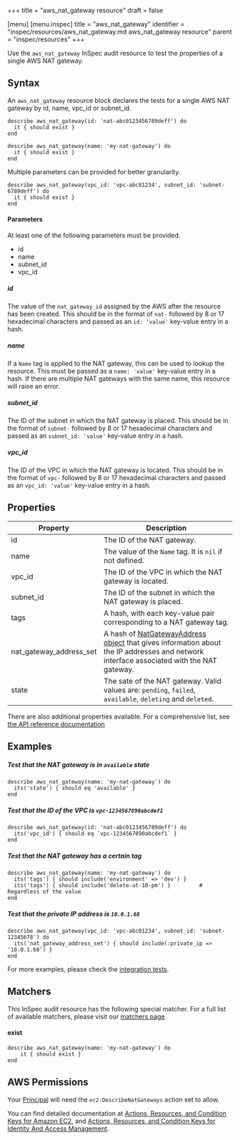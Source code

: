 +++
title = "aws_nat_gateway resource"
draft = false

[menu]
  [menu.inspec]
    title = "aws_nat_gateway"
    identifier = "inspec/resources/aws_nat_gateway.md aws_nat_gateway resource"
    parent = "inspec/resources"
+++


Use the `aws_nat_gateway` InSpec audit resource to test the properties of a single AWS NAT gateway.

## Syntax

An `aws_nat_gateway` resource block declares the tests for a single AWS NAT gateway by id, name, vpc_id or subnet_id.

    describe aws_nat_gateway(id: 'nat-abc0123456789deff') do
      it { should exist }
    end 

    describe aws_nat_gateway(name: 'my-nat-gateway') do
      it { should exist }
    end

Multiple parameters can be provided for better granularity.

    describe aws_nat_gateway(vpc_id: 'vpc-abc01234', subnet_id: 'subnet-6789deff') do
      it { should exist }
    end


#### Parameters

At least one of the following parameters must be provided.
- id
- name
- subnet_id
- vpc_id

##### id

The value of the `nat_gateway_id` assigned by the AWS after the resource has been created.
This should be in the format of `nat-` followed by 8 or 17 hexadecimal characters and passed as an `id: 'value'` key-value entry in a hash.

##### name

If a `Name` tag is applied to the NAT gateway, this can be used to lookup the resource.
This must be passed as a `name: 'value'` key-value entry in a hash.
If there are multiple NAT gateways with the same name, this resource will raise an error.

##### subnet_id

The ID of the subnet in which the NAT gateway is placed.
This should be in the format of `subnet-` followed by 8 or 17 hexadecimal characters and passed as an `subnet_id: 'value'` key-value entry in a hash.

##### vpc_id

The ID of the VPC in which the NAT gateway is located.
This should be in the format of `vpc-` followed by 8 or 17 hexadecimal characters and passed as an `vpc_id: 'value'` key-value entry in a hash.


## Properties

|Property                    | Description |
| ---                        | --- |
|id                          | The ID of the NAT gateway. |
|name                        | The value of the `Name` tag. It is `nil` if not defined. |
|vpc\_id                     | The ID of the VPC in which the NAT gateway is located. |
|subnet\_id                  | The ID of the subnet in which the NAT gateway is placed. |
|tags                        | A hash, with each key-value pair corresponding to a NAT gateway tag. |
|nat\_gateway\_address\_set  | A hash of [NatGatewayAddress object](https://docs.aws.amazon.com/AWSEC2/latest/APIReference/API_NatGatewayAddress.html) that gives information about the IP addresses and network interface associated with the NAT gateway. |
|state                       | The sate of the NAT gateway. Valid values are: `pending`, `failed`, `available`, `deleting` and `deleted`.|

There are also additional properties available. For a comprehensive list, see [the API reference documentation](https://docs.aws.amazon.com/AWSEC2/latest/APIReference/API_NatGateway.html)

## Examples

##### Test that the NAT gateway is in `available` state

    describe aws_nat_gateway(name: 'my-nat-gateway') do
      its('state') { should eq 'available' }
    end
    
##### Test that the ID of the VPC is `vpc-1234567890abcdef1`

    describe aws_nat_gateway(id: 'nat-abc0123456789deff') do
      its('vpc_id') { should eq `vpc-1234567890abcdef1` }
    end
    
##### Test that the NAT gateway has a certain tag

    describe aws_nat_gateway(name: 'my-nat-gateway') do
      its('tags') { should include('environment' => 'dev') }
      its('tags') { should include('delete-at-10-pm') }         # Regardless of the value
    end
    
##### Test that the private IP address is `10.0.1.68`

    describe aws_nat_gateway(vpc_id: 'vpc-abc01234', subnet_id: 'subnet-12345678') do
      its('nat_gateway_address_set') { should include(:private_ip => '10.0.1.68') }
    end
    
For more examples, please check the [integration tests](../../test/integration/verify/controls/aws_nat_gateway.rb).
    
## Matchers

This InSpec audit resource has the following special matcher. For a full list of available matchers, please visit our [matchers page](https://www.inspec.io/docs/reference/matchers/).

   
#### exist

    describe aws_nat_gateway(name: 'my-nat-gateway') do
        it { should exist }
    end
    
## AWS Permissions

Your [Principal](https://docs.aws.amazon.com/IAM/latest/UserGuide/intro-structure.html#intro-structure-principal) will need the `ec2:DescribeNatGateways` action set to allow.

You can find detailed documentation at [Actions, Resources, and Condition Keys for Amazon EC2](https://docs.aws.amazon.com/IAM/latest/UserGuide/list_amazonec2.html), and [Actions, Resources, and Condition Keys for Identity And Access Management](https://docs.aws.amazon.com/IAM/latest/UserGuide/list_identityandaccessmanagement.html).
